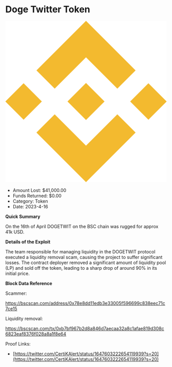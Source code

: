 # Doge Twitter Token
![Doge Twitter Token](/rektimages/Doge-Twitter-Token.png)
- Amount Lost: $41,000.00
- Funds Returned: $0.00
- Category: Token
- Date: 2023-4-16

**Quick Summary**

On the 16th of April DOGETWIT on the BSC chain was rugged for approx 41k  USD.

  


 **Details of the Exploit**

The team responsible for managing liquidity in the DOGETWIT protocol executed a liquidity removal scam, causing the project to suffer significant losses. The contract deployer removed a significant amount of liquidity pool (LP) and sold off the token, leading to a sharp drop of around 90% in its initial price.

  


 **Block Data Reference**

Scammer:

https://bscscan.com/address/0x78e8dd11edb3e33005f596699c838eec71c7ce15

Liquidity removal:

https://bscscan.com/tx/0xb7bf967b2d8a846d7aecaa32a8c1afae819d308c6823eaf8376f028a8a1f8e64


Proof Links:
- [https://twitter.com/CertiKAlert/status/1647603222654119939?s=20](https://twitter.com/CertiKAlert/status/1647603222654119939?s=20)


